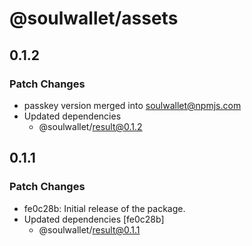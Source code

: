 # @soulwallet/assets

## 0.1.2

### Patch Changes

- passkey version merged into soulwallet@npmjs.com
- Updated dependencies
  - @soulwallet/result@0.1.2

## 0.1.1

### Patch Changes

- fe0c28b: Initial release of the package.
- Updated dependencies [fe0c28b]
  - @soulwallet/result@0.1.1
